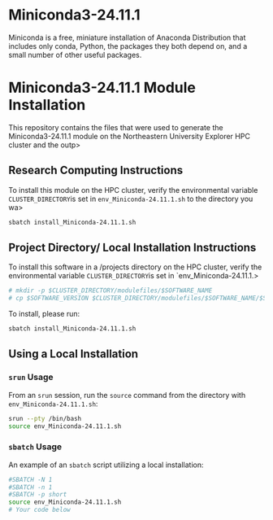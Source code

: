 # Miniconda3-24.11.1
Miniconda is a free, miniature installation of Anaconda Distribution that includes only conda, Python, the packages they both depend on, and a small number of other useful packages.

# Miniconda3-24.11.1 Module Installation

This repository contains the files that were used to generate the Miniconda3-24.11.1 module on the Northeastern University Explorer HPC cluster and the outp>

## Research Computing Instructions
To install this module on the HPC cluster, verify the environmental variable `CLUSTER_DIRECTORY`is set in `env_Miniconda-24.11.1.sh` to the directory you wa>

```bash
sbatch install_Miniconda-24.11.1.sh
```

## Project Directory/ Local Installation Instructions
To install this software in a /projects directory on the HPC cluster, verify the environmental variable `CLUSTER_DIRECTORY`is set in `env_Miniconda-24.11.1.>

```bash
# mkdir -p $CLUSTER_DIRECTORY/modulefiles/$SOFTWARE_NAME
# cp $SOFTWARE_VERSION $CLUSTER_DIRECTORY/modulefiles/$SOFTWARE_NAME/$SOFTWARE_VERSION
```

To install, please run:

```bash
sbatch install_Miniconda-24.11.1.sh
```

## Using a Local Installation
### `srun` Usage
From an `srun` session, run the `source` command from the directory with `env_Miniconda-24.11.1.sh`:

```bash
srun --pty /bin/bash
source env_Miniconda-24.11.1.sh 
```

### `sbatch` Usage
An example of an `sbatch` script utilizing a local installation:
```bash
#SBATCH -N 1
#SBATCH -n 1
#SBATCH -p short
source env_Miniconda-24.11.1.sh 
# Your code below
```
